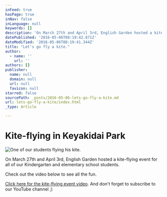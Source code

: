 ```yaml
---
inFeed: true
hasPage: true
inNav: false
inLanguage: null
keywords: []
description: 'On March 27th and April 3rd, English Garden hosted a kite-flying event for all of our Kindergarten and elementary school students. '
datePublished: '2016-05-06T08:19:42.871Z'
dateModified: '2016-05-06T08:19:41.344Z'
title: "Let's go fly a kite."
author:
  - name: ''
    url: ''
authors: []
publisher:
  name: null
  domain: null
  url: null
  favicon: null
starred: false
sourcePath: _posts/2016-05-06-lets-go-fly-a-kite.md
url: lets-go-fly-a-kite/index.html
_type: Article

---
```

# Kite-flying in Keyakidai Park
![One of our students flying his kite.](https://the-grid-user-content.s3-us-west-2.amazonaws.com/0563f4d6-2079-45f4-a78b-8317f01df895.jpg)

On March 27th and April 3rd, English Garden hosted a kite-flying event for all of our Kindergarten and elementary school students. 

Check out the video below to see all the fun.

[Click here for the kite-flying event video][0]. And don't forget to subscribe to our YouTube channel ;)


[0]: https://www.youtube.com/watch?v=4vImjqMPUVY